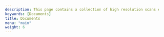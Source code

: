 ```yaml
---
description: This page contains a collection of high resolution scans of various documents related to display tubes.
keywords: [Documents]
title: Documents
menu: "main"
weight: 6
---
```

